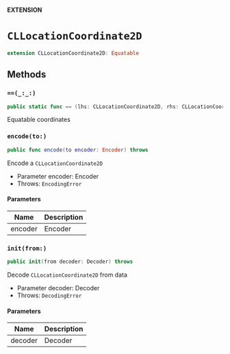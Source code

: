 **EXTENSION**

# `CLLocationCoordinate2D`
```swift
extension CLLocationCoordinate2D: Equatable
```

## Methods
### `==(_:_:)`

```swift
public static func == (lhs: CLLocationCoordinate2D, rhs: CLLocationCoordinate2D) -> Bool
```

Equatable coordinates

### `encode(to:)`

```swift
public func encode(to encoder: Encoder) throws
```

Encode a `CLLocationCoordinate2D`
- Parameter encoder: Encoder
- Throws: `EncodingError`

#### Parameters

| Name | Description |
| ---- | ----------- |
| encoder | Encoder |

### `init(from:)`

```swift
public init(from decoder: Decoder) throws
```

Decode `CLLocationCoordinate2D` from data
- Parameter decoder: Decoder
- Throws: `DecodingError`

#### Parameters

| Name | Description |
| ---- | ----------- |
| decoder | Decoder |